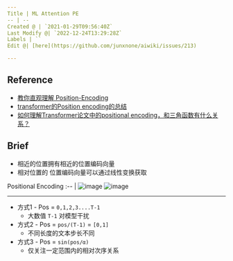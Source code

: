 ```yaml
---
Title | ML Attention PE
-- | --
Created @ | `2021-01-29T09:56:40Z`
Last Modify @| `2022-12-24T13:29:28Z`
Labels | ``
Edit @| [here](https://github.com/junxnone/aiwiki/issues/213)

---
```

## Reference
- [教你直观理解 Position-Encoding](https://www.jianshu.com/p/d4ae714bd363)
- [transformer的Position encoding的总结](https://zhuanlan.zhihu.com/p/95079337)
- [如何理解Transformer论文中的positional encoding，和三角函数有什么关系？](https://www.zhihu.com/question/347678607/answer/864217252)

## Brief
- 相近的位置拥有相近的位置编码向量
- 相对位置的 位置编码向量可以通过线性变换获取

Positional Encoding 
:-- | 
![image](https://user-images.githubusercontent.com/2216970/106436436-0b812700-64af-11eb-80e2-04497533e48b.png) 
![image](https://user-images.githubusercontent.com/2216970/106436444-0de38100-64af-11eb-81c2-05c57196f62a.png)

---
- 方式1 - Pos = `0,1,2,3....T-1`
  - 大数值 `T-1` 对模型干扰 
- 方式2 - Pos = `pos/(T-1)` = `[0,1]`
  - 不同长度的文本步长不同
- 方式3 - Pos = `sin(pos/α)`
  - 仅关注一定范围内的相对次序关系

